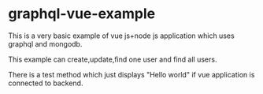 # graphql-vue-example

This is a very basic example of vue js+node js application which uses graphql and mongodb.

This example can create,update,find one user and find all users.

There is a test method which just displays "Hello world" if vue application is connected to backend.
